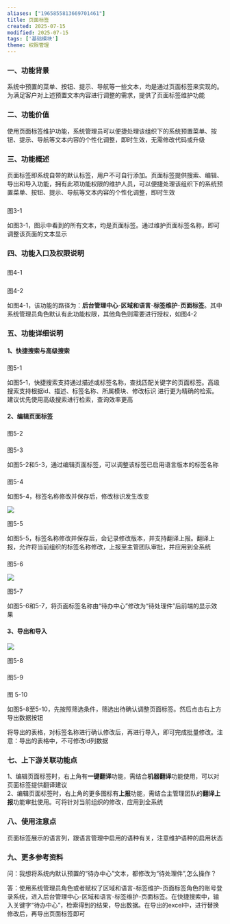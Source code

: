 ```yaml
---
aliases: ["1965855813669701461"]
title: 页面标签
created: 2025-07-15
modified: 2025-07-15
tags: ['基础模块']
theme: 权限管理
---
```


### 一、功能背景

系统中预置的菜单、按钮、提示、导航等一些文本，均是通过页面标签来实现的。为满足客户对上述预置文本内容进行调整的需求，提供了页面标签维护功能

### 二、功能价值

使用页面标签维护功能，系统管理员可以便捷处理该组织下的系统预置菜单、按钮、提示、导航等文本内容的个性化调整，即时生效，无需修改代码或升级

### 三、功能概述

页面标签即系统自带的默认标签，用户不可自行添加。页面标签提供搜索、编辑、导出和导入功能，拥有此项功能权限的维护人员，可以便捷处理该组织下的系统预置菜单、按钮、提示、导航等文本内容的个性化调整，即时生效

###

图3-1

如图3-1，图示中看到的所有文本，均是页面标签。通过维护页面标签名称，即可调整该页面的文本显示

### 四、功能入口及权限说明

###

图4-1

###

图4-2

如图4-1，该功能的路径为：**后台管理中心**-**区域和语言**-**标签维护**-**页面标签**。其中系统管理员角色默认有此功能权限，其他角色则需要进行授权，如图4-2

### 五、功能详细说明

#### 1、快捷搜索与高级搜索

####

图5-1

如图5-1，快捷搜索支持通过描述或标签名称，查找匹配关键字的页面标签。高级搜索支持根据id、描述、标签名称、所属模块、修改标识 进行更为精确的检索。建议优先使用高级搜索进行检索，查询效率更高

#### 2、编辑页面标签

####

图5-2

####

图5-3

如图5-2和5-3，通过编辑页面标签，可以调整该标签已启用语言版本的标签名称

####

图5-4

如图5-4，标签名称修改并保存后，修改标识发生改变

![](661996d9e95d8f283d14c82773b97e9a.jpg)

图5-5

如图5-5，标签名称修改并保存后，会记录修改版本，并支持翻译上报。翻译上报，允许将当前组织的标签名称修改，上报至主管团队审批，并应用到全系统

####

图5-6

![](2a79d4da1423cb1133476f896dd67495.jpg)

图5-7

如图5-6和5-7，将页面标签名称由“待办中心”修改为“待处理件”后前端的显示效果

#### 3、导出和导入

![](590843c3249425c340224dd0528456b7.jpg)

图5-8

####

图5-9

####

图 5-10

如图5-8至5-10，先按照筛选条件，筛选出待确认调整页面标签。然后点击右上方导出数据按钮

将导出的表格，对标签名称进行确认修改后，再进行导入，即可完成批量修改。注意：导出的表格中，不可修改id列数据

### 七、上下游关联功能点

1、编辑页面标签时，右上角有**一键翻译**功能，需结合**机器翻译**功能使用，可以对页面标签提供翻译建议  
2、编辑页面标签时，右上角的更多图标有**上报**功能，需结合主管理团队的**翻译上报**功能审批使用。可将针对当前组织的修改，应用到全系统

### 八、使用注意点

页面标签展示的语言列，跟语言管理中启用的语种有关，注意维护语种的启用状态

### 九、更多参考资料

问：我想将系统内默认预置的“待办中心”文本，都修改为“待处理件”,怎么操作？

答：使用系统管理员角色或者赋权了区域和语言-标签维护-页面标签角色的账号登录系统，进入后台管理中心-区域和语言-标签维护-页面标签。在快捷搜索中，输入关键字“待办中心”，检索得到的结果，导出数据。在导出的excel中，进行替换修改后，再导出页面标签即可